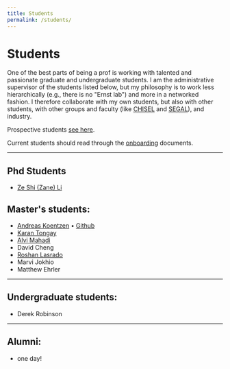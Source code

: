 ```yaml
---
title: Students
permalink: /students/
---
```


# Students
One of the best parts of being a prof is working with talented and passionate graduate and undergraduate students. I am the administrative supervisor of the students listed below, but my philosophy is to work less hierarchically (e.g., there is no "Ernst lab") and more in a networked fashion. I therefore collaborate with my own students, but also with other students, with other groups and faculty (like [CHISEL](https://thechiselgroup.org) and [SEGAL](https://http://thesegalgroup.org)), and industry. 

Prospective students [see here](/prospective/).

Current students should read through the [onboarding](https://github.com/neilernst/Onboarding) documents. 

----

## Phd Students

* [Ze Shi (Zane) Li](http://thesegalgroup.org/people/ze-shi-li/) 

## Master's students:

* [Andreas Koentzen](http://www.apkc.net/) • [Github](https://github.com/k-zen)
* [Karan Tongay](https://github.com/karantongay)
* [Alvi Mahadi](https://github.com/alvi2496)
* David Cheng
* [Roshan Lasrado](https://roshanlas.com)
* Marvi Jokhio
* Matthew Ehrler

----
## Undergraduate students:

* Derek Robinson

----
## Alumni:

* one day!



